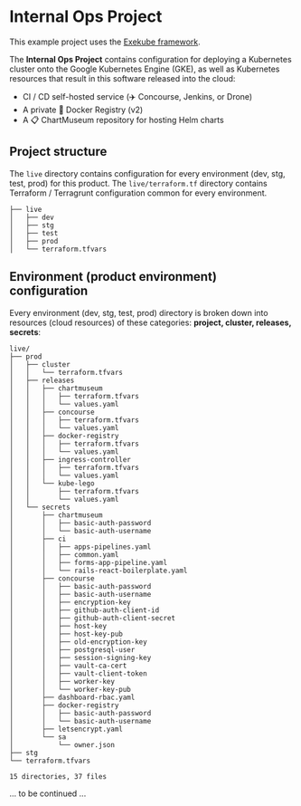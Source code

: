 # Internal Ops Project

This example project uses the [Exekube framework](https://github.com/exekube/exekube).

The **Internal Ops Project** contains configuration for deploying a Kubernetes cluster onto the Google Kubernetes Engine (GKE), as well as Kubernetes resources that result in this software released into the cloud:

- CI / CD self-hosted service (✈️ Concourse, Jenkins, or Drone)
- A private 🐳 Docker Registry (v2)
- A 📋 ChartMuseum repository for hosting Helm charts

## Project structure

The `live` directory contains configuration for every environment (dev, stg, test, prod) for this product. The `live/terraform.tf` directory contains Terraform / Terragrunt configuration common for every environment.

```
├── live
│   ├── dev
│   ├── stg
│   ├── test
│   ├── prod
│   └── terraform.tfvars
```

## Environment (product environment) configuration

Every environment (dev, stg, test, prod) directory is broken down into resources (cloud resources) of these categories: **project, cluster, releases, secrets**:

```
live/
├── prod
│   ├── cluster
│   │   └── terraform.tfvars
│   ├── releases
│   │   ├── chartmuseum
│   │   │   ├── terraform.tfvars
│   │   │   └── values.yaml
│   │   ├── concourse
│   │   │   ├── terraform.tfvars
│   │   │   └── values.yaml
│   │   ├── docker-registry
│   │   │   ├── terraform.tfvars
│   │   │   └── values.yaml
│   │   ├── ingress-controller
│   │   │   ├── terraform.tfvars
│   │   │   └── values.yaml
│   │   └── kube-lego
│   │       ├── terraform.tfvars
│   │       └── values.yaml
│   └── secrets
│       ├── chartmuseum
│       │   ├── basic-auth-password
│       │   └── basic-auth-username
│       ├── ci
│       │   ├── apps-pipelines.yaml
│       │   ├── common.yaml
│       │   ├── forms-app-pipeline.yaml
│       │   └── rails-react-boilerplate.yaml
│       ├── concourse
│       │   ├── basic-auth-password
│       │   ├── basic-auth-username
│       │   ├── encryption-key
│       │   ├── github-auth-client-id
│       │   ├── github-auth-client-secret
│       │   ├── host-key
│       │   ├── host-key-pub
│       │   ├── old-encryption-key
│       │   ├── postgresql-user
│       │   ├── session-signing-key
│       │   ├── vault-ca-cert
│       │   ├── vault-client-token
│       │   ├── worker-key
│       │   └── worker-key-pub
│       ├── dashboard-rbac.yaml
│       ├── docker-registry
│       │   ├── basic-auth-password
│       │   └── basic-auth-username
│       ├── letsencrypt.yaml
│       └── sa
│           └── owner.json
├── stg
└── terraform.tfvars

15 directories, 37 files
```
... to be continued ...

